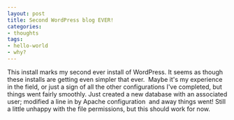 ```yaml
---
layout: post
title: Second WordPress blog EVER!
categories: 
- thoughts
tags: 
- hello-world
- why?
---
```

This install marks my second ever install of WordPress. It seems as though these installs are getting even simpler that ever.  Maybe it's my experience in the field, or just a sign of all the other configurations I've completed, but things went fairly smoothly. Just created a new database with an associated user; modified a line in by Apache configuration  and away things went! Still a little unhappy with the file permissions, but this should work for now.
